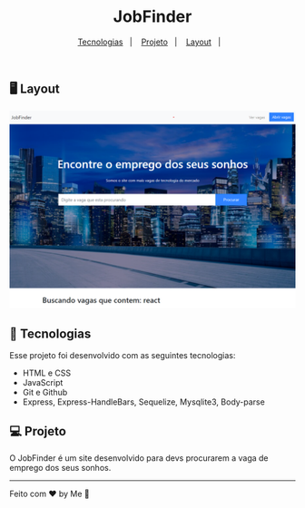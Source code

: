 <h1 align="center"> JobFinder </h1>


<p align="center">
  <a href="#-tecnologias">Tecnologias</a>&nbsp;&nbsp;&nbsp;|&nbsp;&nbsp;&nbsp;
  <a href="#-projeto">Projeto</a>&nbsp;&nbsp;&nbsp;|&nbsp;&nbsp;&nbsp;
   <a href="#-layout">Layout</a>&nbsp;&nbsp;&nbsp;|&nbsp;&nbsp;&nbsp;
</p>



<br>

## 🖥 Layout
<img src="/public/imgs/jobfinder.png">

## 🚀 Tecnologias

Esse projeto foi desenvolvido com as seguintes tecnologias:

- HTML e CSS
- JavaScript
- Git e Github
- Express, Express-HandleBars, Sequelize, Mysqlite3, Body-parse

## 💻 Projeto

O JobFinder é um site desenvolvido para devs procurarem a vaga de emprego dos seus sonhos.




---

Feito com ♥ by Me :wave: 


